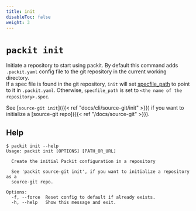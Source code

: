 ```yaml
---
title: init
disableToc: false
weight: 3
---
```


# `packit init`

Initiate a repository to start using packit. By default this command adds
`.packit.yaml` config file to the git repository in the current working
directory.  
If a spec file is found in the git repository, `init` will set
[specfile_path](/docs/configuration/#specfile_path) to point to it in `.packit.yaml`.
Otherwise, `specfile_path` is set to `<the name of the repository>.spec`.

See [`source-git init`]({{< ref "docs/cli/source-git/init" >}}) if you want to
initialize a [source-git repo]({{< ref "/docs/source-git" >}}).

## Help

    $ packit init --help
    Usage: packit init [OPTIONS] [PATH_OR_URL]

      Create the initial Packit configuration in a repository

      See 'packit source-git init', if you want to initialize a repository as a
      source-git repo.

    Options:
      -f, --force  Reset config to default if already exists.
      -h, --help   Show this message and exit.

